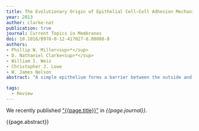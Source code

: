```yaml
---
title: The Evolutionary Origin of Epithelial Cell–Cell Adhesion Mechanisms
year: 2013
author: clarke-nat
publication: true
journal: Current Topics in Membranes
doi: 10.1016/B978-0-12-417027-8.00008-8
authors:
- Phillip W. Miller<sup>*</sup>
- D. Nathaniel Clarke<sup>*</sup>
- William I. Weis
- Christopher J. Lowe
- W. James Nelson
abstract: "A simple epithelium forms a barrier between the outside and the inside of an organism, and is the first organized multicellular tissue found in evolution. We examine the relationship between the evolution of epithelia and specialized cell–cell adhesion proteins comprising the classical cadherin/β-catenin/α-catenin complex (CCC). A review of the divergent functional properties of the CCC in metazoans and non-metazoans, and an updated phylogenetic coverage of the CCC using recent genomic data reveal: (1) The core CCC likely originated before the last common ancestor of unikonts and their closest bikont sister taxa. (2) Formation of the CCC may have constrained sequence evolution of the classical cadherin cytoplasmic domain and β-catenin in metazoa. (3) The α-catenin-binding domain in β-catenin appears to be the favored mutation site for disrupting β-catenin function in the CCC. (4) The ancestral function of the α/β-catenin heterodimer appears to be an actin-binding module. In some metazoan groups, more complex functions of α-catenin were gained by sequence divergence in the non-actin-binding (N-, M-) domains. (5) Allosteric regulation of α-catenin may have evolved for more complex regulation of the actin cytoskeleton."

tags:
  - Review
---
```


We recently published ["{{page.title}}"](https://doi.org/{{page.doi}}) in *{{page.journal}}*.

{{page.abstract}}

